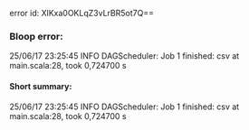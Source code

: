error id: XlKxa0OKLqZ3vLrBR5ot7Q==
### Bloop error:

25/06/17 23:25:45 INFO DAGScheduler: Job 1 finished: csv at main.scala:28, took 0,724700 s
#### Short summary: 

25/06/17 23:25:45 INFO DAGScheduler: Job 1 finished: csv at main.scala:28, took 0,724700 s